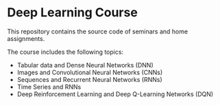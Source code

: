 # Deep Learning Course

This repository contains the source code of seminars and home assignments. 

The course includes the following topics:

- Tabular data and Dense Neural Networks (DNN)
- Images and Convolutional Neural Networks (CNNs)
- Sequences and Recurrent Neural Networks (RNNs)
- Time Series and RNNs
- Deep Reinforcement Learning and Deep Q-Learning Networks (DQN)
